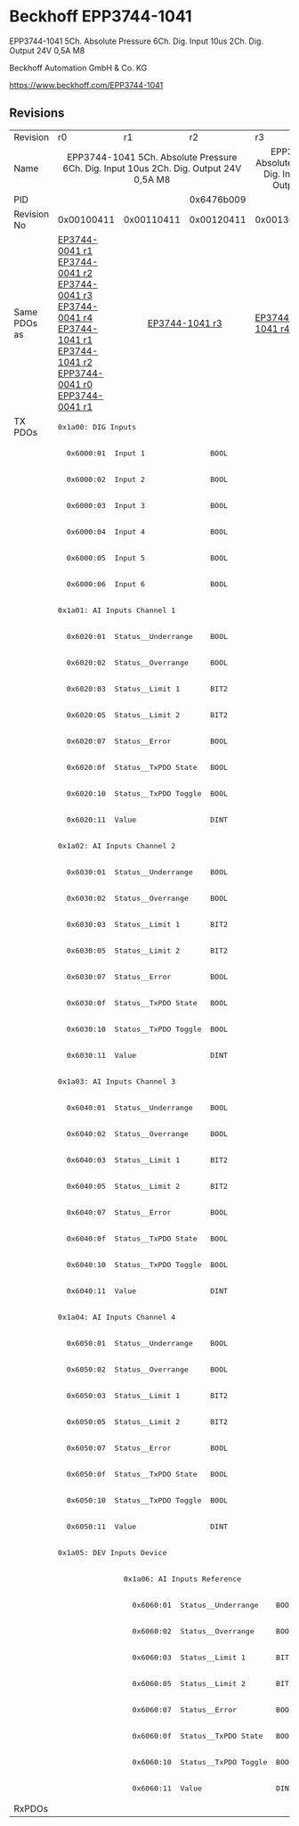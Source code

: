 # Beckhoff EPP3744-1041

EPP3744-1041 5Ch. Absolute Pressure 6Ch. Dig. Input 10us 2Ch. Dig. Output 24V 0,5A M8

Beckhoff Automation GmbH & Co. KG

https://www.beckhoff.com/EPP3744-1041

## Revisions
<table>
<tr >
<td>Revision</td>
<td>r0</td>
<td>r1</td>
<td>r2</td>
<td>r3</td>
<td>r4</td>
</tr>
<tr >
<td>Name</td>
<td colspan=3 align="center">EPP3744-1041 5Ch. Absolute Pressure 6Ch. Dig. Input 10us 2Ch. Dig. Output 24V 0,5A M8</td>
<td colspan=2 align="center">EPP3744-1041 5Ch. Absolute Pressure 7Bar 6Ch. Dig. Input 10us 2Ch. Dig. Output 24V 0,5A M8</td>
</tr>
<tr >
<td>PID</td>
<td colspan=5 align="center">0x6476b009</td>
</tr>
<tr >
<td>Revision No</td>
<td>0x00100411</td>
<td>0x00110411</td>
<td>0x00120411</td>
<td>0x00130411</td>
<td>0x00140411</td>
</tr>
<tr >
<td>Same PDOs as</td>
<td><a href="EP3744-0041">EP3744-0041 r1</a><br/><a href="EP3744-0041">EP3744-0041 r2</a><br/><a href="EP3744-0041">EP3744-0041 r3</a><br/><a href="EP3744-0041">EP3744-0041 r4</a><br/><a href="EP3744-1041">EP3744-1041 r1</a><br/><a href="EP3744-1041">EP3744-1041 r2</a><br/><a href="EPP3744-0041">EPP3744-0041 r0</a><br/><a href="EPP3744-0041">EPP3744-0041 r1</a></td>
<td colspan=2 align="center"><a href="EP3744-1041">EP3744-1041 r3</a></td>
<td><a href="EP3744-1041">EP3744-1041 r4</a></td>
<td><a href="EP3744-0041">EP3744-0041 r5</a><br/><a href="EP3744-1041">EP3744-1041 r5</a><br/><a href="EPP3744-0041">EPP3744-0041 r2</a></td>
</tr>
<tr class="txpdo">
<td rowspan=53 valign=top>TX PDOs</td>
<td colspan=5 align="left"><pre>0x1a00: DIG Inputs</pre></td>
<td></td>
</tr>
<tr class="txpdo">
<td colspan=5 align="left"><pre>  0x6000:01  Input 1               BOOL</pre></td>
</tr>
<tr class="txpdo">
<td colspan=5 align="left"><pre>  0x6000:02  Input 2               BOOL</pre></td>
</tr>
<tr class="txpdo">
<td colspan=5 align="left"><pre>  0x6000:03  Input 3               BOOL</pre></td>
</tr>
<tr class="txpdo">
<td colspan=5 align="left"><pre>  0x6000:04  Input 4               BOOL</pre></td>
</tr>
<tr class="txpdo">
<td colspan=5 align="left"><pre>  0x6000:05  Input 5               BOOL</pre></td>
</tr>
<tr class="txpdo">
<td colspan=5 align="left"><pre>  0x6000:06  Input 6               BOOL</pre></td>
</tr>
<tr class="txpdo">
<td colspan=5 align="left"><pre>0x1a01: AI Inputs Channel 1</pre></td>
</tr>
<tr class="txpdo">
<td colspan=5 align="left"><pre>  0x6020:01  Status__Underrange    BOOL</pre></td>
</tr>
<tr class="txpdo">
<td colspan=5 align="left"><pre>  0x6020:02  Status__Overrange     BOOL</pre></td>
</tr>
<tr class="txpdo">
<td colspan=5 align="left"><pre>  0x6020:03  Status__Limit 1       BIT2</pre></td>
</tr>
<tr class="txpdo">
<td colspan=5 align="left"><pre>  0x6020:05  Status__Limit 2       BIT2</pre></td>
</tr>
<tr class="txpdo">
<td colspan=5 align="left"><pre>  0x6020:07  Status__Error         BOOL</pre></td>
</tr>
<tr class="txpdo">
<td colspan=5 align="left"><pre>  0x6020:0f  Status__TxPDO State   BOOL</pre></td>
</tr>
<tr class="txpdo">
<td colspan=5 align="left"><pre>  0x6020:10  Status__TxPDO Toggle  BOOL</pre></td>
</tr>
<tr class="txpdo">
<td colspan=5 align="left"><pre>  0x6020:11  Value                 DINT</pre></td>
</tr>
<tr class="txpdo">
<td colspan=5 align="left"><pre>0x1a02: AI Inputs Channel 2</pre></td>
</tr>
<tr class="txpdo">
<td colspan=5 align="left"><pre>  0x6030:01  Status__Underrange    BOOL</pre></td>
</tr>
<tr class="txpdo">
<td colspan=5 align="left"><pre>  0x6030:02  Status__Overrange     BOOL</pre></td>
</tr>
<tr class="txpdo">
<td colspan=5 align="left"><pre>  0x6030:03  Status__Limit 1       BIT2</pre></td>
</tr>
<tr class="txpdo">
<td colspan=5 align="left"><pre>  0x6030:05  Status__Limit 2       BIT2</pre></td>
</tr>
<tr class="txpdo">
<td colspan=5 align="left"><pre>  0x6030:07  Status__Error         BOOL</pre></td>
</tr>
<tr class="txpdo">
<td colspan=5 align="left"><pre>  0x6030:0f  Status__TxPDO State   BOOL</pre></td>
</tr>
<tr class="txpdo">
<td colspan=5 align="left"><pre>  0x6030:10  Status__TxPDO Toggle  BOOL</pre></td>
</tr>
<tr class="txpdo">
<td colspan=5 align="left"><pre>  0x6030:11  Value                 DINT</pre></td>
</tr>
<tr class="txpdo">
<td colspan=5 align="left"><pre>0x1a03: AI Inputs Channel 3</pre></td>
</tr>
<tr class="txpdo">
<td colspan=5 align="left"><pre>  0x6040:01  Status__Underrange    BOOL</pre></td>
</tr>
<tr class="txpdo">
<td colspan=5 align="left"><pre>  0x6040:02  Status__Overrange     BOOL</pre></td>
</tr>
<tr class="txpdo">
<td colspan=5 align="left"><pre>  0x6040:03  Status__Limit 1       BIT2</pre></td>
</tr>
<tr class="txpdo">
<td colspan=5 align="left"><pre>  0x6040:05  Status__Limit 2       BIT2</pre></td>
</tr>
<tr class="txpdo">
<td colspan=5 align="left"><pre>  0x6040:07  Status__Error         BOOL</pre></td>
</tr>
<tr class="txpdo">
<td colspan=5 align="left"><pre>  0x6040:0f  Status__TxPDO State   BOOL</pre></td>
</tr>
<tr class="txpdo">
<td colspan=5 align="left"><pre>  0x6040:10  Status__TxPDO Toggle  BOOL</pre></td>
</tr>
<tr class="txpdo">
<td colspan=5 align="left"><pre>  0x6040:11  Value                 DINT</pre></td>
</tr>
<tr class="txpdo">
<td colspan=5 align="left"><pre>0x1a04: AI Inputs Channel 4</pre></td>
</tr>
<tr class="txpdo">
<td colspan=5 align="left"><pre>  0x6050:01  Status__Underrange    BOOL</pre></td>
</tr>
<tr class="txpdo">
<td colspan=5 align="left"><pre>  0x6050:02  Status__Overrange     BOOL</pre></td>
</tr>
<tr class="txpdo">
<td colspan=5 align="left"><pre>  0x6050:03  Status__Limit 1       BIT2</pre></td>
</tr>
<tr class="txpdo">
<td colspan=5 align="left"><pre>  0x6050:05  Status__Limit 2       BIT2</pre></td>
</tr>
<tr class="txpdo">
<td colspan=5 align="left"><pre>  0x6050:07  Status__Error         BOOL</pre></td>
</tr>
<tr class="txpdo">
<td colspan=5 align="left"><pre>  0x6050:0f  Status__TxPDO State   BOOL</pre></td>
</tr>
<tr class="txpdo">
<td colspan=5 align="left"><pre>  0x6050:10  Status__TxPDO Toggle  BOOL</pre></td>
</tr>
<tr class="txpdo">
<td colspan=5 align="left"><pre>  0x6050:11  Value                 DINT</pre></td>
</tr>
<tr class="txpdo">
<td colspan=5 align="left"><pre>0x1a05: DEV Inputs Device</pre></td>
</tr>
<tr class="txpdo">
<td><pre></pre></td>
<td colspan=4 align="left"><pre>0x1a06: AI Inputs Reference</pre></td>
</tr>
<tr class="txpdo">
<td><pre></pre></td>
<td colspan=4 align="left"><pre>  0x6060:01  Status__Underrange    BOOL</pre></td>
</tr>
<tr class="txpdo">
<td><pre></pre></td>
<td colspan=4 align="left"><pre>  0x6060:02  Status__Overrange     BOOL</pre></td>
</tr>
<tr class="txpdo">
<td><pre></pre></td>
<td colspan=4 align="left"><pre>  0x6060:03  Status__Limit 1       BIT2</pre></td>
</tr>
<tr class="txpdo">
<td><pre></pre></td>
<td colspan=4 align="left"><pre>  0x6060:05  Status__Limit 2       BIT2</pre></td>
</tr>
<tr class="txpdo">
<td><pre></pre></td>
<td colspan=4 align="left"><pre>  0x6060:07  Status__Error         BOOL</pre></td>
</tr>
<tr class="txpdo">
<td><pre></pre></td>
<td colspan=4 align="left"><pre>  0x6060:0f  Status__TxPDO State   BOOL</pre></td>
</tr>
<tr class="txpdo">
<td><pre></pre></td>
<td colspan=4 align="left"><pre>  0x6060:10  Status__TxPDO Toggle  BOOL</pre></td>
</tr>
<tr class="txpdo">
<td><pre></pre></td>
<td colspan=4 align="left"><pre>  0x6060:11  Value                 DINT</pre></td>
</tr>
<tr >
<td>RxPDOs</td>
<td colspan=5 align="left"></td>
</tr>
</table>
